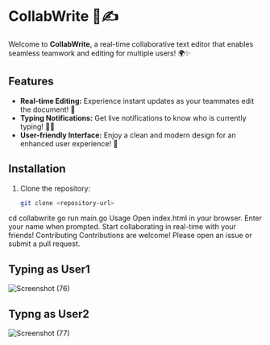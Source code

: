# CollabWrite 📝✍️

Welcome to **CollabWrite**, a real-time collaborative text editor that enables seamless teamwork and editing for multiple users! 🌍✨

## Features
- **Real-time Editing:** Experience instant updates as your teammates edit the document! 🔄
- **Typing Notifications:** Get live notifications to know who is currently typing! 👤💬
- **User-friendly Interface:** Enjoy a clean and modern design for an enhanced user experience! 🎨

## Installation
1. Clone the repository:
   ```bash
   git clone <repository-url>
cd collabwrite
go run main.go
Usage
Open index.html in your browser.
Enter your name when prompted.
Start collaborating in real-time with your friends!
Contributing
Contributions are welcome! Please open an issue or submit a pull request.

## Typing as User1
![Screenshot (76)](https://github.com/user-attachments/assets/3ace0255-7c87-4194-8be9-83015896ca64)
## Typng as User2
![Screenshot (77)](https://github.com/user-attachments/assets/6f82c177-f61d-416d-bab2-5e7329dcb5b3)
